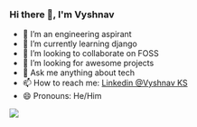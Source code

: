 ### Hi there 👋, I'm Vyshnav

- 🔭 I’m an engineering aspirant
- 🌱 I’m currently learning django
- 👯 I’m looking to collaborate on FOSS
- 🤔 I’m looking for awesome projects
- 💬 Ask me anything about tech
- 📫 How to reach me: [Linkedin @Vyshnav KS](https://www.linkedin.com/in/vyshnav-ks-a5b5351a5/)
- 😄 Pronouns: He/Him
<!--- ⚡ Fun fact: -->

<img src="https://github-readme-stats.vercel.app/api?username=Vyshnav-KS&&show_icons=true&title_color=ffffff&icon_color=19fc42&text_color=05f8fc&bg_color=000326">
